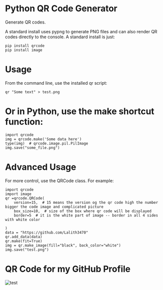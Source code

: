 # Python QR Code Generator
Generate QR codes.

A standard install uses pypng to generate PNG files and can also render QR codes directly to the console. A standard install is just:
```
pip install qrcode
pip install image
```

# Usage

From the command line, use the installed qr script:
```
qr "Some text" > test.png
```
# Or in Python, use the make shortcut function:
```
import qrcode
img = qrcode.make('Some data here')
type(img)  # qrcode.image.pil.PilImage
img.save("some_file.png")
```
# Advanced Usage
For more control, use the QRCode class. For example:
```
import qrcode
import image
qr =qrcode.QRCode(
    version=15,  # 15 means the version og the qr code high the number bigger the code image and complicated picture
    box_size=10,  # size of the box where qr code will be displayed
    border=5  # it is the white part of image -- border in all 4 sides with white color

)
data = "https://github.com/Lalith3470"
qr.add_data(data)
qr.make(fit=True)
img = qr.make_image(fill="black", back_color="white")
img.save("test.png")
```
# QR Code for my GitHub Profile

![test](https://user-images.githubusercontent.com/101722978/235346731-3867299a-2714-4f19-bc91-84b6c29d3442.png)

